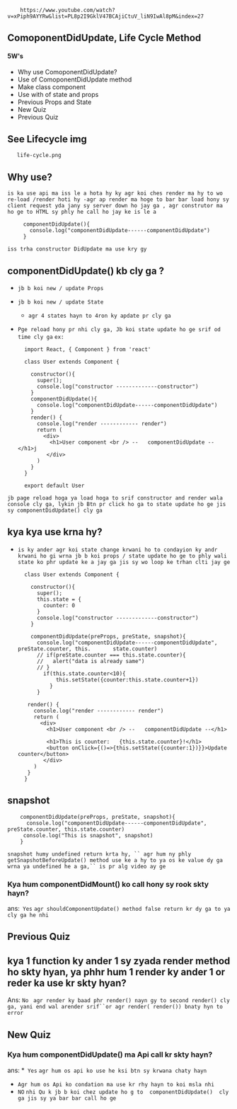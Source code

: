         https://www.youtube.com/watch?v=xPiph9AYYRw&list=PL8p2I9GklV47BCAjiCtuV_liN9IwAl8pM&index=27


## ComoponentDidUpdate, Life Cycle Method
#### 5W's 
* Why use ComoponentDidUpdate?
* Use of ComoponentDidUpdate method
* Make class component
* Use with of state and props
* Previous Props and State
* New Quiz
* Previous Quiz



## See Lifecycle img

       life-cycle.png

## Why use?
`is ka use api ma iss le a hota hy ky agr koi ches render ma hy to wo re-load /render hoti hy -agr ap render ma hoge to bar bar load hony sy client request yda jany sy server down ho jay ga , agr construtor ma ho ge to HTML sy phly he call ho jay ke is le a`

         componentDidUpdate(){
           console.log("componentDidUpdate------componentDidUpdate")
         }
`iss trha constructor DidUpdate ma use kry gy`


## componentDidUpdate() kb cly ga ?
* `jb b koi new / update Props`
* `jb b koi new / update State`
  * ` agr 4 states hayn to 4ron ky apdate pr cly ga `

* `Pge reload hony pr nhi cly ga, Jb koi state update ho ge srif od time cly ga`
`ex:`


        import React, { Component } from 'react'

        class User extends Component {
        
          constructor(){
            super();
            console.log("constructor -------------constructor")
          }
          componentDidUpdate(){
            console.log("componentDidUpdate------componentDidUpdate")
          }
          render() {
            console.log("render ------------ render")
            return (
              <div>
                <h1>User component <br /> --   componentDidUpdate --</h1>j
               </div>
            )
          }
        }

        export default User
`jb page reload hoga ya load hoga to srif constructor and render wala console cly ga, lykin jb Btn pr click ho ga to state update ho ge jis sy componentDidUpdate() cly ga`



## kya kya use krna hy?
* `is ky ander agr koi state change krwani ho to condayion ky andr krwani ho gi wrna jb b koi props / state update ho ge to phly wali state ko phr update ke a jay ga jis sy wo loop ke trhan clti jay ge`


        class User extends Component {

          constructor(){
            super();
            this.state = {
              counter: 0
            }
            console.log("constructor -------------constructor")
          }

          componentDidUpdate(preProps, preState, snapshot){
            console.log("componentDidUpdate------componentDidUpdate", preState.counter, this.       state.counter)
            // if(preState.counter === this.state.counter){
            //   alert("data is already same")
            // }
              if(this.state.counter<10){
                  this.setState({counter:this.state.counter+1})
                }
            }

         render() {
           console.log("render ------------ render")
           return (
             <div>
               <h1>User component <br /> --   componentDidUpdate --</h1>

               <h1>This is counter:   {this.state.counter}!</h1>
               <button onClick={()=>{this.setState({counter:1})}}>Update counter</button>
              </div>
           )
         }
        }



## snapshot

        componentDidUpdate(preProps, preState, snapshot){
          console.log("componentDidUpdate------componentDidUpdate", preState.counter, this.state.counter)
         console.log("This is snapshot", snapshot)
        }

`snapshot humy undefined return krta hy, `` agr hum ny phly getSnapshotBeforeUpdate() method use ke a hy to ya os ke value dy ga wrna ya undefined he a ga,`` is pr alg video ay ge`



 ### Kya  hum componentDidMount() ko call hony sy rook skty hayn?
ans:` Yes` `agr shouldComponentUpdate() method false return kr dy ga to ya cly ga he nhi`






##
## Previous Quiz
## kya 1 function ky ander 1 sy zyada render method ho skty hyan, ya phhr hum 1 render ky ander 1 or reder ka use kr skty hyan?
Ans: `No ` `agr render ky baad phr render() nayn gy to second render() cly ga, yani end wal arender srif``or agr render( render()) bnaty hyn to error`

## New Quiz
### Kya  hum componentDidUpdate() ma Api  call kr skty hayn?
ans:
*` Yes` `agr hum os api ko use he ksi btn sy krwana chaty hayn`
* `Agr hum os Api ko condation ma use kr rhy hayn to koi msla nhi`
* `NO` `nhi Qu k jb b koi chez update ho g to  componentDidUpdate()  cly ga jis sy ya bar bar call ho ge `






<!-- >   * `Correct my ans` -->








